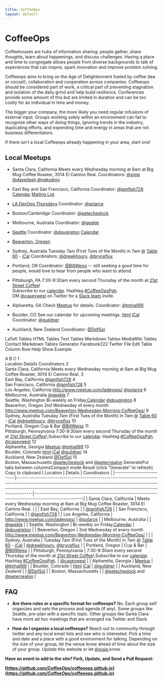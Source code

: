 ```yaml
---
title: CoffeeOps
layout: default
---
```


<h1>CoffeeOps</h1>

<p>  
  Coffeehouses are hubs of information sharing: people gather, share thoughts, learn about happenings, and discuss challenges. Having a place and time to congregate allows people from diverse backgrounds to talk of experiences that can inspire, spark innovation and improve problem solving. 
</p>


<p>
Coffeeops aims to bring on the Age of Delightenment fueled by coffee (tea or cocoa!), collaboration and cooperation across companies. Coffeeops should be considered part of work, a critical part of preventing stagnation and isolation of the daily grind and help build resilience. Conferences provide some amount of this but are limited in duration and can be too costly for an individual in time and money. </p>


<p> The bigger your company, the more likely you need regular infusions of external input. Groups working solely within an environment can fail to recognize other ways of doing things, ignoring trends in the industry, duplicating efforts, and expending time and energy in areas that are not business differentiators.</p>


<p>If there isn't a local Coffeeops already happening in your area, start one! 
</p> 


<h2>Local Meetups</h2>


* Santa Clara, California 
  Meets every Wednesday morning at 8am at Big Mug Coffee Roaster, 3014 El Camino Real.
  Coordinators:
    [ @sigje ](https://twitter.com/sigje)
    [ @davedash ](https://twitter.com/davedash)
    [ @nekodojo ](https://twitter.com/nekodojo)

* East Bay and San Francisco, California Coordinator: [@jamfish728](https://twitter.com/jamfish728) [Calendar](https://t.co/3G6CpHF82k) [Mailing List](https://t.co/GKu1DrBDGj)

* [LA DevOps Thursdays](http://www.meetup.com/ladevops/events/218067202/)
  Coordinator:
    [@solarce](https://twitter.com/solarce)

* Boston/Cambridge Coordinator: [@petecheslock](https://twitter.com/petecheslock)

* Melbourne, Australia 
  Coordinator:
    [@geekle](https://twitter.com/geekle)

* [Seattle](http://www.meetup.com/Downtown-Seattle-Friday-Morning-CoffeeOps/) 
  Coordinator:
    [@dougireton](https://twitter.com/dougireton) [Calendar](http://www.meetup.com/Downtown-Seattle-Friday-Morning-CoffeeOps/)

* [Beaverton, Oregon](http://www.meetup.com/Beaverton-Wednesday-Morning-CoffeeOps/)

* Sydney, Australia Tuesday 7am (First Tues of the Month) in 7am @ [Table 60](https://goo.gl/RinIFT) - [iCal](goo.gl/CNo9eB) 
  Coordinators:
    [@drewkhoury](https://twitter.com/drewkhoury), [@bryceflux](https://twitter.com/bryceflux)

* Portland, OR Coordinator: [@BillWeiss](https://twitter.com/BillWeiss) -- still seeking a good time for people, would love to hear from people who want to attend.

* Pittsburgh, PA 7:30-9:30am every second Thursday of the month at [21st Street Coffee](https://twitter.com/21street_strip)!<br/>
    Subscribe to our [calendar](http://cwe.st/coffeeopspghcal). Hashtag [#CoffeeOpsPgh](https://twitter.com/search?q=%23CoffeeOpsPgh).<br/>
    DM [@caseywest](https://twitter.com/caseywest) on Twitter for a [Slack team](https://coffeeopspgh.slack.com) invite.

* Alpharetta, GA  Check [Meetup](http://www.meetup.com/Alpharetta-CoffeeOps/) for details.
  Coordinator:
    [@tmhall99](https://twitter.com/tmhall99)

* Boulder, CO See our calendar for upcoming meetings. [html](https://www.google.com/calendar/embed?src=m2n8ubnat9sbluu52majc7ahcs%40group.calendar.google.com&ctz=America/Denver) [iCal](https://www.google.com/calendar/ical/m2n8ubnat9sbluu52majc7ahcs%40group.calendar.google.com/public/basic.ics)
  Coordinator:
    [@guildner](https://twitter.com/guildner)

* Auckland, New Zealand 
  Coordinator:
    [@DefSol](https://twitter.com/DefSol)

LaTeX Tables
HTML Tables
Text Tables
Markdown Tables
MediaWiki Tables
Contact
Markdown Tables Generator Facebook222 Twitter
File 
Edit 
Table 
Column 
Row 
Help 
Show Example
  
A	B	C
1	
Location
Details
Coordinators
2	
Santa Clara, California
Meets every Wednesday morning at 8am at Big Mug Coffee Roaster, 3014 El Camino Real.
3	
East Bay, California
[@jamfish728](https://twitter.com/jamfish728)
4	
San Francisco, California
[@jamfish728](https://twitter.com/jamfish728)
5	
Los Angeles, California
http://www.meetup.com/ladevops/
[@solarce](https://twitter.com/solarce)
6	
Melbourne, Australia
[@geekle](https://twitter.com/geekle)
7	
Seattle, Washington
Bi-weekly on Friday,[Calendar](http://www.meetup.com/Downtown-Seattle-Friday-Morning-CoffeeOps/)
[@dougireton](https://twitter.com/dougireton)
8	
Beaverton, Oregon
2nd Wednesday of every month http://www.meetup.com/Beaverton-Wednesday-Morning-CoffeeOps/
9	
Sydney, Australia
Tuesday 7am (First Tues of the Month) in 7am @ [Table 60](https://goo.gl/RinIFT) - [iCal](http://goo.gl/CNo9eB)
[@drewkhoury](https://twitter.com/drewkhoury), [@bryceflux](https://twitter.com/bryceflux)
10	
Portland, Oregon
Cup & Bar 
[@BillWeiss](https://twitter.com/BillWeiss)
11	
Pittsburgh, Pennsylvania
7:30-9:30am every second Thursday of the month at [21st Street Coffee](https://twitter.com/21street_strip)!,Subscribe to our [calendar](http://cwe.st/coffeeopspghcal). Hashtag [#CoffeeOpsPgh](https://twitter.com/search?q=%23CoffeeOpsPgh).
[@caseywest](https://twitter.com/caseywest)
12	
Alpharetta, Georgia
[Meetup](http://www.meetup.com/Alpharetta-CoffeeOps/)
[@tmhall99](https://twitter.com/tmhall99)
13	
Boulder, Colorado
[html](https://www.google.com/calendar/embed?src=m2n8ubnat9sbluu52majc7ahcs%40group.calendar.google.com&ctz=America/Denver) [iCal](https://www.google.com/calendar/ical/m2n8ubnat9sbluu52majc7ahcs%40group.calendar.google.com/public/basic.ics)
[@guildner](https://twitter.com/guildner)
14	
Auckland, New Zealand
[@DefSol](https://twitter.com/DefSol)
15	
Boston, Massachusetts
[@petecheslock](https://twitter.com/petecheslock) and [@peternealon](https://twitter.com/peternealon)
 GeneratePut tabs between columnsCompact mode
Result (click "Generate" to refresh) Copy to clipboard
| Location                  | Details                                                                                                                                                                                                                                          | Coordinators                                                                                          |
|---------------------------|--------------------------------------------------------------------------------------------------------------------------------------------------------------------------------------------------------------------------------------------------|-------------------------------------------------------------------------------------------------------|
| Santa Clara, California   | Meets every Wednesday morning at 8am at Big Mug Coffee Roaster, 3014 El Camino Real.                                                                                                                                                             |                                                                                                       |
| East Bay, California      |                                                                                                                                                                                                                                                  | [@jamfish728](https://twitter.com/jamfish728)                                                         |
| San Francisco, California |                                                                                                                                                                                                                                                  | [@jamfish728](https://twitter.com/jamfish728)                                                         |
| Los Angeles, California   | http://www.meetup.com/ladevops/                                                                                                                                                                                                                  | [@solarce](https://twitter.com/solarce)                                                               |
| Melbourne, Australia      |                                                                                                                                                                                                                                                  | [@geekle](https://twitter.com/geekle)                                                                 |
| Seattle, Washington       | Bi-weekly on Friday,[Calendar](http://www.meetup.com/Downtown-Seattle-Friday-Morning-CoffeeOps/)                                                                                                                                                 | [@dougireton](https://twitter.com/dougireton)                                                         |
| Beaverton, Oregon         | 2nd Wednesday of every month http://www.meetup.com/Beaverton-Wednesday-Morning-CoffeeOps/                                                                                                                                                        |                                                                                                       |
| Sydney, Australia         | Tuesday 7am (First Tues of the Month) in 7am @ [Table 60](https://goo.gl/RinIFT) - [iCal](http://goo.gl/CNo9eB)                                                                                                                                  | [@drewkhoury](https://twitter.com/drewkhoury), [@bryceflux](https://twitter.com/bryceflux)            |
| Portland, Oregon          | Cup & Bar                                                                                                                                                                                                                                        | [@BillWeiss](https://twitter.com/BillWeiss)                                                           |
| Pittsburgh, Pennsylvania  | 7:30-9:30am every second Thursday of the month at [21st Street Coffee](https://twitter.com/21street_strip)!,Subscribe to our [calendar](http://cwe.st/coffeeopspghcal). Hashtag [#CoffeeOpsPgh](https://twitter.com/search?q=%23CoffeeOpsPgh).   | [@caseywest](https://twitter.com/caseywest)                                                           |
| Alpharetta, Georgia       | [Meetup](http://www.meetup.com/Alpharetta-CoffeeOps/)                                                                                                                                                                                            | [@tmhall99](https://twitter.com/tmhall99)                                                             |
| Boulder, Colorado         | [html](https://www.google.com/calendar/embed?src=m2n8ubnat9sbluu52majc7ahcs%40group.calendar.google.com&ctz=America/Denver) [iCal](https://www.google.com/calendar/ical/m2n8ubnat9sbluu52majc7ahcs%40group.calendar.google.com/public/basic.ics) | [@guildner](https://twitter.com/guildner)                                                             |
| Auckland, New Zealand     |                                                                                                                                                                                                                                                  | [@DefSol](https://twitter.com/DefSol)                                                                 |
| Boston, Massachusetts     |                                                                                                                                                                                                                                                  | [@petecheslock](https://twitter.com/petecheslock) and [@peternealon](https://twitter.com/peternealon) |

<h2>FAQ</h2>

* <b>Are there rules or a specific format for coffeeops?</b> No. Each group self organizes and sets the process and agenda (if any). Some groups like Seattle, pre-plan with a specific topic. Other groups like Santa Clara have more ad hoc meetings that are arranged via Twitter and Slack. </li>

* <b>How do I organize a local coffeeops?</b> Reach out to community through twitter and any local email lists and see who is interested. Pick a time and date and a place with a good environment for talking. Depending on the size of your group, let the venue know ahead of time about the size of your group. Update this website or let [ @sigje ](https://twitter.com/sigje) know.
    
**Have an event to add to the site? Fork, Update, and Send a Pull Request:**

**[https://github.com/CoffeeOps/coffeeops.github.io](https://github.com/CoffeeOps/coffeeops.github.io)**

